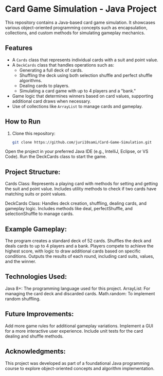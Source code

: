 # Card Game Simulation - Java Project

This repository contains a Java-based card game simulation. It showcases various object-oriented programming concepts such as encapsulation, collections, and custom methods for simulating gameplay mechanics.

## Features
- A `Cards` class that represents individual cards with a suit and point value.
- A `DeckCards` class that handles operations such as:
  - Generating a full deck of cards.
  - Shuffling the deck using both selection shuffle and perfect shuffle algorithms.
  - Dealing cards to players.
  - Simulating a card game with up to 4 players and a "bank."
- Game logic that determines winners based on card values, supporting additional card draws when necessary.
- Use of collections like `ArrayList` to manage cards and gameplay.

## How to Run
1. Clone this repository:
   ```bash
   git clone https://github.com/juri10sami/Card-Game-Simulation.git
Open the project in your preferred Java IDE (e.g., IntelliJ, Eclipse, or VS Code).
Run the DeckCards class to start the game.

## Project Structure:

Cards Class:
Represents a playing card with methods for setting and getting the suit and point value.
Includes utility methods to check if two cards have matching suits or point values.

DeckCards Class:
Handles deck creation, shuffling, dealing cards, and gameplay logic.
Includes methods like deal, perfectShuffle, and selectionShuffle to manage cards.

## Example Gameplay:
The program creates a standard deck of 52 cards.
Shuffles the deck and deals cards to up to 4 players and a bank.
Players compete to achieve the highest score, with logic to draw additional cards based on specific conditions.
Outputs the results of each round, including card suits, values, and the winner.

## Technologies Used:
Java 8+: The programming language used for this project.
ArrayList: For managing the card deck and discarded cards.
Math.random: To implement random shuffling.

## Future Improvements:
Add more game rules for additional gameplay variations.
Implement a GUI for a more interactive user experience.
Include unit tests for the card dealing and shuffle methods.

## Acknowledgments:
This project was developed as part of a foundational Java programming course to explore object-oriented concepts and algorithm implementation.







